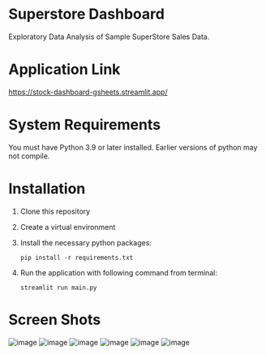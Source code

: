 # Superstore Dashboard
Exploratory Data Analysis of Sample SuperStore Sales Data.

# Application Link
https://stock-dashboard-gsheets.streamlit.app/

# System Requirements
You must have Python 3.9 or later installed. Earlier versions of python may not compile.

# Installation
1.  Clone this repository
2. Create a virtual environment
3. Install the necessary python packages:

   `pip install -r requirements.txt`
5. Run the application with following command from terminal:

   `streamlit run main.py`

# Screen Shots
![image](https://github.com/mzeeshanaltaf/superstore-dashboard/assets/154883001/8670b801-f50a-4707-90db-7193706510e5)
![image](https://github.com/mzeeshanaltaf/superstore-dashboard/assets/154883001/f665dae0-30f2-4fa0-915a-ca8bf85d7c4a)
![image](https://github.com/mzeeshanaltaf/superstore-dashboard/assets/154883001/d2465489-5f21-4a4d-8baa-c10e449ce031)
![image](https://github.com/mzeeshanaltaf/superstore-dashboard/assets/154883001/8ca5f32a-6b77-4c6a-95ab-80bc5fc6b8a0)
![image](https://github.com/mzeeshanaltaf/superstore-dashboard/assets/154883001/cf939261-b1d5-4a0d-a34a-6f36c82a837f)
![image](https://github.com/mzeeshanaltaf/superstore-dashboard/assets/154883001/469f78eb-7dd0-44b6-ae68-dc65b21c6f7f)

